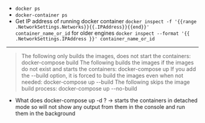- `docker ps`
- `docker-container ps`
- Get IP address of running docker container
`docker inspect -f '{{range .NetworkSettings.Networks}}{{.IPAddress}}{{end}}' container_name_or_id`
for older engines `docker inspect --format '{{ .NetworkSettings.IPAddress }}' container_name_or_id`

---

> The following only builds the images, does not start the containers:
docker-compose build
> The following builds the images if the images do not exist and starts the containers:
docker-compose up
> If you add the --build option, it is forced to build the images even when not needed:
docker-compose up --build
> The following skips the image build process:
docker-compose up --no-build


- What does docker-compose up -d ? -> starts the containers in detached mode so will not show any output from them in the console and run them in the background

